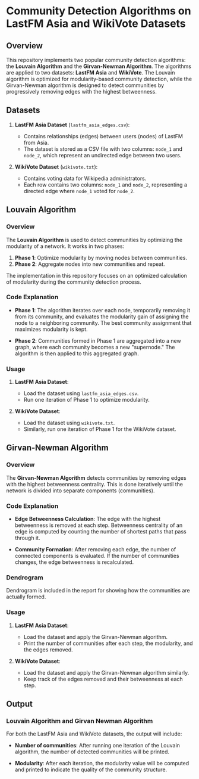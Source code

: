 # Community Detection Algorithms on LastFM Asia and WikiVote Datasets

## Overview

This repository implements two popular community detection algorithms: the **Louvain Algorithm** and the **Girvan-Newman Algorithm**. The algorithms are applied to two datasets: **LastFM Asia** and **WikiVote**. The Louvain algorithm is optimized for modularity-based community detection, while the Girvan-Newman algorithm is designed to detect communities by progressively removing edges with the highest betweenness.



## Datasets

1. **LastFM Asia Dataset** (`lastfm_asia_edges.csv`):
   - Contains relationships (edges) between users (nodes) of LastFM from Asia.
   - The dataset is stored as a CSV file with two columns: `node_1` and `node_2`, which represent an undirected edge between two users.

2. **WikiVote Dataset** (`wikivote.txt`):
   - Contains voting data for Wikipedia administrators.
   - Each row contains two columns: `node_1` and `node_2`, representing a directed edge where `node_1` voted for `node_2`.

## Louvain Algorithm

### Overview

The **Louvain Algorithm** is used to detect communities by optimizing the modularity of a network. It works in two phases:
1. **Phase 1**: Optimize modularity by moving nodes between communities.
2. **Phase 2**: Aggregate nodes into new communities and repeat.

The implementation in this repository focuses on an optimized calculation of modularity during the community detection process.

### Code Explanation

- **Phase 1**: The algorithm iterates over each node, temporarily removing it from its community, and evaluates the modularity gain of assigning the node to a neighboring community. The best community assignment that maximizes modularity is kept.
  
- **Phase 2**: Communities formed in Phase 1 are aggregated into a new graph, where each community becomes a new "supernode." The algorithm is then applied to this aggregated graph.

### Usage

1. **LastFM Asia Dataset**:
   - Load the dataset using `lastfm_asia_edges.csv`.
   - Run one iteration of Phase 1 to optimize modularity.

2. **WikiVote Dataset**:
   - Load the dataset using `wikivote.txt`.
   - Similarly, run one iteration of Phase 1 for the WikiVote dataset.

## Girvan-Newman Algorithm

### Overview

The **Girvan-Newman Algorithm** detects communities by removing edges with the highest betweenness centrality. This is done iteratively until the network is divided into separate components (communities).

### Code Explanation

- **Edge Betweenness Calculation**: The edge with the highest betweenness is removed at each step. Betweenness centrality of an edge is computed by counting the number of shortest paths that pass through it.
  
- **Community Formation**: After removing each edge, the number of connected components is evaluated. If the number of communities changes, the edge betweenness is recalculated.
### Dendrogram 
Dendrogram is included in the report for showing how the communities are actually formed.
### Usage

1. **LastFM Asia Dataset**:
   - Load the dataset and apply the Girvan-Newman algorithm.
   - Print the number of communities after each step, the modularity, and the edges removed.

2. **WikiVote Dataset**:
   - Load the dataset and apply the Girvan-Newman algorithm similarly.
   - Keep track of the edges removed and their betweenness at each step.
 ## Output

### Louvain Algorithm and Girvan Newman Algorithm

For both the LastFM Asia and WikiVote datasets, the output will include:

- **Number of communities**: After running one iteration of the Louvain algorithm, the number of detected communities will be printed.
  
- **Modularity**: After each iteration, the modularity value will be computed and printed to indicate the quality of the community structure.




